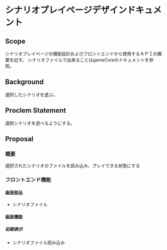 # シナリオプレイページデザインドキュメント
## Scope
シナリオプレイページの機能設計およびフロントエンドから使用するＡＰＩの概要を記す。
シナリオファイルで出来ることはgameCoreのドキュメントを参照。

## Background
選択したシナリオを遊ぶ。

## Proclem Statement
選択シナリオを遊べるようにする。

## Proposal
### 概要
選択されたシナリオのファイルを読み込み、プレイできる状態にする


### フロントエンド機能
#### 画面部品
* シナリオファイル

#### 画面機能

##### 初期表示
* シナリオファイル読み込み


